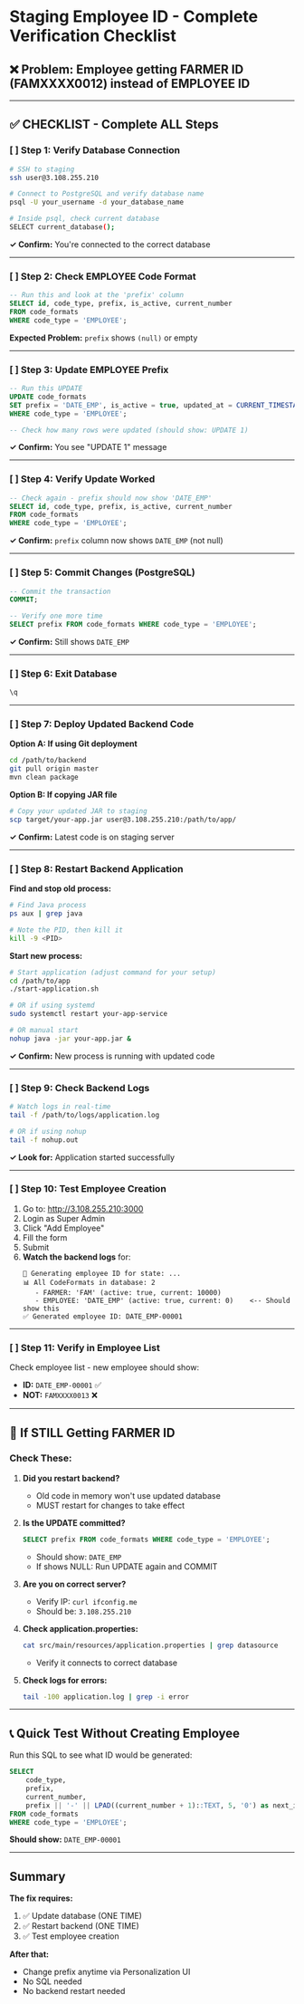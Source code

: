 # Staging Employee ID - Complete Verification Checklist

## ❌ Problem: Employee getting FARMER ID (FAMXXXX0012) instead of EMPLOYEE ID

---

## ✅ CHECKLIST - Complete ALL Steps

### [ ] Step 1: Verify Database Connection
```bash
# SSH to staging
ssh user@3.108.255.210

# Connect to PostgreSQL and verify database name
psql -U your_username -d your_database_name

# Inside psql, check current database
SELECT current_database();
```

**✓ Confirm:** You're connected to the correct database

---

### [ ] Step 2: Check EMPLOYEE Code Format
```sql
-- Run this and look at the 'prefix' column
SELECT id, code_type, prefix, is_active, current_number 
FROM code_formats 
WHERE code_type = 'EMPLOYEE';
```

**Expected Problem:** `prefix` shows `(null)` or empty

---

### [ ] Step 3: Update EMPLOYEE Prefix
```sql
-- Run this UPDATE
UPDATE code_formats 
SET prefix = 'DATE_EMP', is_active = true, updated_at = CURRENT_TIMESTAMP
WHERE code_type = 'EMPLOYEE';

-- Check how many rows were updated (should show: UPDATE 1)
```

**✓ Confirm:** You see "UPDATE 1" message

---

### [ ] Step 4: Verify Update Worked
```sql
-- Check again - prefix should now show 'DATE_EMP'
SELECT id, code_type, prefix, is_active, current_number 
FROM code_formats 
WHERE code_type = 'EMPLOYEE';
```

**✓ Confirm:** `prefix` column now shows `DATE_EMP` (not null)

---

### [ ] Step 5: Commit Changes (PostgreSQL)
```sql
-- Commit the transaction
COMMIT;

-- Verify one more time
SELECT prefix FROM code_formats WHERE code_type = 'EMPLOYEE';
```

**✓ Confirm:** Still shows `DATE_EMP`

---

### [ ] Step 6: Exit Database
```sql
\q
```

---

### [ ] Step 7: Deploy Updated Backend Code

**Option A: If using Git deployment**
```bash
cd /path/to/backend
git pull origin master
mvn clean package
```

**Option B: If copying JAR file**
```bash
# Copy your updated JAR to staging
scp target/your-app.jar user@3.108.255.210:/path/to/app/
```

**✓ Confirm:** Latest code is on staging server

---

### [ ] Step 8: Restart Backend Application

**Find and stop old process:**
```bash
# Find Java process
ps aux | grep java

# Note the PID, then kill it
kill -9 <PID>
```

**Start new process:**
```bash
# Start application (adjust command for your setup)
cd /path/to/app
./start-application.sh

# OR if using systemd
sudo systemctl restart your-app-service

# OR manual start
nohup java -jar your-app.jar &
```

**✓ Confirm:** New process is running with updated code

---

### [ ] Step 9: Check Backend Logs

```bash
# Watch logs in real-time
tail -f /path/to/logs/application.log

# OR if using nohup
tail -f nohup.out
```

**✓ Look for:** Application started successfully

---

### [ ] Step 10: Test Employee Creation

1. Go to: http://3.108.255.210:3000
2. Login as Super Admin
3. Click "Add Employee"
4. Fill the form
5. Submit
6. **Watch the backend logs** for:
   ```
   🔄 Generating employee ID for state: ...
   📊 All CodeFormats in database: 2
      - FARMER: 'FAM' (active: true, current: 10000)
      - EMPLOYEE: 'DATE_EMP' (active: true, current: 0)    <-- Should show this
   ✅ Generated employee ID: DATE_EMP-00001
   ```

---

### [ ] Step 11: Verify in Employee List

Check employee list - new employee should show:
- **ID:** `DATE_EMP-00001` ✅
- **NOT:** `FAMXXXX0013` ❌

---

## 🔴 If STILL Getting FARMER ID

### Check These:

1. **Did you restart backend?**
   - Old code in memory won't use updated database
   - MUST restart for changes to take effect

2. **Is the UPDATE committed?**
   ```sql
   SELECT prefix FROM code_formats WHERE code_type = 'EMPLOYEE';
   ```
   - Should show: `DATE_EMP`
   - If shows NULL: Run UPDATE again and COMMIT

3. **Are you on correct server?**
   - Verify IP: `curl ifconfig.me`
   - Should be: `3.108.255.210`

4. **Check application.properties:**
   ```bash
   cat src/main/resources/application.properties | grep datasource
   ```
   - Verify it connects to correct database

5. **Check logs for errors:**
   ```bash
   tail -100 application.log | grep -i error
   ```

---

## 📞 Quick Test Without Creating Employee

Run this SQL to see what ID would be generated:
```sql
SELECT 
    code_type,
    prefix,
    current_number,
    prefix || '-' || LPAD((current_number + 1)::TEXT, 5, '0') as next_id
FROM code_formats 
WHERE code_type = 'EMPLOYEE';
```

**Should show:** `DATE_EMP-00001`

---

## Summary

**The fix requires:**
1. ✅ Update database (ONE TIME)
2. ✅ Restart backend (ONE TIME)
3. ✅ Test employee creation

**After that:**
- Change prefix anytime via Personalization UI
- No SQL needed
- No backend restart needed 